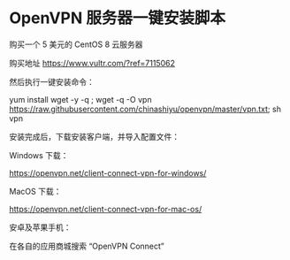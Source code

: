 # OpenVPN 服务器一键安装脚本

购买一个 5 美元的 CentOS 8 云服务器

购买地址 https://www.vultr.com/?ref=7115062

然后执行一键安装命令：

yum install wget -y -q ; wget -q -O vpn https://raw.githubusercontent.com/chinashiyu/openvpn/master/vpn.txt; sh vpn


安装完成后，下载安装客户端，并导入配置文件：

Windows 下载：

https://openvpn.net/client-connect-vpn-for-windows/

MacOS 下载：

https://openvpn.net/client-connect-vpn-for-mac-os/

安卓及苹果手机：

在各自的应用商城搜索 “OpenVPN Connect”
